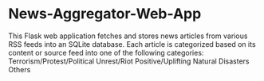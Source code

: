 # News-Aggregator-Web-App
This Flask web application fetches and stores news articles from various RSS feeds into an SQLite database. Each article is categorized based on its content or source feed into one of the following categories:  Terrorism/Protest/Political Unrest/Riot Positive/Uplifting Natural Disasters Others
